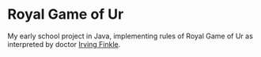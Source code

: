 # Royal Game of Ur  
My early school project in Java, implementing rules of Royal Game of Ur as interpreted by doctor [Irving Finkle](https://en.wikipedia.org/wiki/Irving_Finkel).
